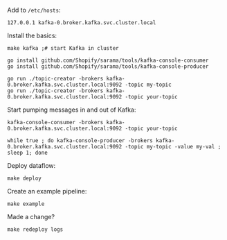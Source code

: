 Add to `/etc/hosts`:

```
127.0.0.1 kafka-0.broker.kafka.svc.cluster.local
```

Install the basics:

```
make kafka ;# start Kafka in cluster
```

```
go install github.com/Shopify/sarama/tools/kafka-console-consumer
go install github.com/Shopify/sarama/tools/kafka-console-producer

go run ./topic-creator -brokers kafka-0.broker.kafka.svc.cluster.local:9092 -topic my-topic
go run ./topic-creator -brokers kafka-0.broker.kafka.svc.cluster.local:9092 -topic your-topic
```

Start pumping messages in and out of Kafka:

```
kafka-console-consumer -brokers kafka-0.broker.kafka.svc.cluster.local:9092 -topic your-topic
```

```
while true ; do kafka-console-producer -brokers kafka-0.broker.kafka.svc.cluster.local:9092 -topic my-topic -value my-val ; sleep 1; done 
```

Deploy dataflow:

```
make deploy 
```

Create an example pipeline:

```
make example
```

Made a change?

```
make redeploy logs
```
